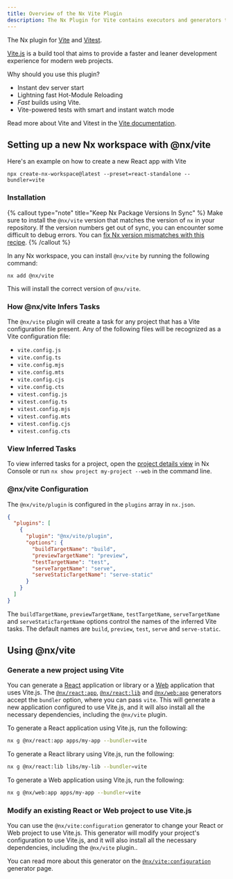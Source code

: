 ```yaml
---
title: Overview of the Nx Vite Plugin
description: The Nx Plugin for Vite contains executors and generators that support building applications using Vite. This page also explains how to configure Vite on your Nx workspace.
---
```


The Nx plugin for [Vite](https://vitejs.dev/) and [Vitest](https://vitest.dev/).

[Vite.js](https://vitejs.dev/) is a build tool that aims to provide a faster and leaner development experience for modern web projects.

Why should you use this plugin?

- Instant dev server start
- Lightning fast Hot-Module Reloading
- _Fast_ builds using Vite.
- Vite-powered tests with smart and instant watch mode

Read more about Vite and Vitest in the [Vite documentation](https://vitejs.dev/).

## Setting up a new Nx workspace with @nx/vite

Here's an example on how to create a new React app with Vite

```shell
npx create-nx-workspace@latest --preset=react-standalone --bundler=vite
```

### Installation

{% callout type="note" title="Keep Nx Package Versions In Sync" %}
Make sure to install the `@nx/vite` version that matches the version of `nx` in your repository. If the version numbers get out of sync, you can encounter some difficult to debug errors. You can [fix Nx version mismatches with this recipe](/recipes/tips-n-tricks/keep-nx-versions-in-sync).
{% /callout %}

In any Nx workspace, you can install `@nx/vite` by running the following command:

```shell {% skipRescope=true %}
nx add @nx/vite
```

This will install the correct version of `@nx/vite`.

### How @nx/vite Infers Tasks

The `@nx/vite` plugin will create a task for any project that has a Vite configuration file present. Any of the following files will be recognized as a Vite configuration file:

- `vite.config.js`
- `vite.config.ts`
- `vite.config.mjs`
- `vite.config.mts`
- `vite.config.cjs`
- `vite.config.cts`
- `vitest.config.js`
- `vitest.config.ts`
- `vitest.config.mjs`
- `vitest.config.mts`
- `vitest.config.cjs`
- `vitest.config.cts`

### View Inferred Tasks

To view inferred tasks for a project, open the [project details view](/concepts/inferred-tasks) in Nx Console or run `nx show project my-project --web` in the command line.

### @nx/vite Configuration

The `@nx/vite/plugin` is configured in the `plugins` array in `nx.json`.

```json {% fileName="nx.json" %}
{
  "plugins": [
    {
      "plugin": "@nx/vite/plugin",
      "options": {
        "buildTargetName": "build",
        "previewTargetName": "preview",
        "testTargetName": "test",
        "serveTargetName": "serve",
        "serveStaticTargetName": "serve-static"
      }
    }
  ]
}
```

The `buildTargetName`, `previewTargetName`, `testTargetName`, `serveTargetName` and `serveStaticTargetName` options control the names of the inferred Vite tasks. The default names are `build`, `preview`, `test`, `serve` and `serve-static`.

## Using @nx/vite

### Generate a new project using Vite

You can generate a [React](/technologies/react/api) application or library or a [Web](/reference/core-api/web) application that uses Vite.js. The [`@nx/react:app`](/technologies/react/api/generators/application), [`@nx/react:lib`](/technologies/react/api/generators/library) and [`@nx/web:app`](/reference/core-api/web/generators/application) generators accept the `bundler` option, where you can pass `vite`. This will generate a new application configured to use Vite.js, and it will also install all the necessary dependencies, including the `@nx/vite` plugin.

To generate a React application using Vite.js, run the following:

```bash
nx g @nx/react:app apps/my-app --bundler=vite
```

To generate a React library using Vite.js, run the following:

```bash
nx g @nx/react:lib libs/my-lib --bundler=vite
```

To generate a Web application using Vite.js, run the following:

```bash
nx g @nx/web:app apps/my-app --bundler=vite
```

### Modify an existing React or Web project to use Vite.js

You can use the `@nx/vite:configuration` generator to change your React or Web project to use Vite.js. This generator will modify your project's configuration to use Vite.js, and it will also install all the necessary dependencies, including the `@nx/vite` plugin..

You can read more about this generator on the [`@nx/vite:configuration`](/technologies/build-tools/vite/api/generators/configuration) generator page.
